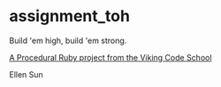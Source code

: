 assignment_toh
==============

Build 'em high, build 'em strong.

[A Procedural Ruby project from the Viking Code School](http://www.vikingcodeschool.com)


Ellen Sun
